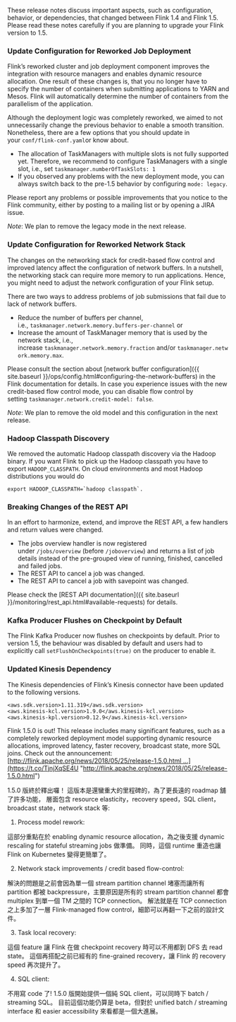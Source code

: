 These release notes discuss important aspects, such as configuration, behavior, or dependencies, that changed between Flink 1.4 and Flink 1.5\. Please read these notes carefully if you are planning to upgrade your Flink version to 1.5.

### [](https://github.com/apache/flink/blob/release-1.5/docs/release-notes/flink-1.5.md#update-configuration-for-reworked-job-deployment)Update Configuration for Reworked Job Deployment

Flink’s reworked cluster and job deployment component improves the integration with resource managers and enables dynamic resource allocation. One result of these changes is, that you no longer have to specify the number of containers when submitting applications to YARN and Mesos. Flink will automatically determine the number of containers from the parallelism of the application.

Although the deployment logic was completely reworked, we aimed to not unnecessarily change the previous behavior to enable a smooth transition. Nonetheless, there are a few options that you should update in your `conf/flink-conf.yaml`or know about.

*   The allocation of TaskManagers with multiple slots is not fully supported yet. Therefore, we recommend to configure TaskManagers with a single slot, i.e., set `taskmanager.numberOfTaskSlots: 1`
*   If you observed any problems with the new deployment mode, you can always switch back to the pre-1.5 behavior by configuring `mode: legacy`.

Please report any problems or possible improvements that you notice to the Flink community, either by posting to a mailing list or by opening a JIRA issue.

*Note*: We plan to remove the legacy mode in the next release.

### [](https://github.com/apache/flink/blob/release-1.5/docs/release-notes/flink-1.5.md#update-configuration-for-reworked-network-stack)Update Configuration for Reworked Network Stack

The changes on the networking stack for credit-based flow control and improved latency affect the configuration of network buffers. In a nutshell, the networking stack can require more memory to run applications. Hence, you might need to adjust the network configuration of your Flink setup.

There are two ways to address problems of job submissions that fail due to lack of network buffers.

*   Reduce the number of buffers per channel, i.e., `taskmanager.network.memory.buffers-per-channel` or
*   Increase the amount of TaskManager memory that is used by the network stack, i.e., increase `taskmanager.network.memory.fraction` and/or `taskmanager.network.memory.max`.

Please consult the section about [network buffer configuration]({{ site.baseurl }}/ops/config.html#configuring-the-network-buffers) in the Flink documentation for details. In case you experience issues with the new credit-based flow control mode, you can disable flow control by setting `taskmanager.network.credit-model: false`.

*Note*: We plan to remove the old model and this configuration in the next release.

### [](https://github.com/apache/flink/blob/release-1.5/docs/release-notes/flink-1.5.md#hadoop-classpath-discovery)Hadoop Classpath Discovery

We removed the automatic Hadoop classpath discovery via the Hadoop binary. If you want Flink to pick up the Hadoop classpath you have to export `HADOOP_CLASSPATH`. On cloud environments and most Hadoop distributions you would do

```text-roff
export HADOOP_CLASSPATH=`hadoop classpath`.
```

### [](https://github.com/apache/flink/blob/release-1.5/docs/release-notes/flink-1.5.md#breaking-changes-of-the-rest-api)Breaking Changes of the REST API

In an effort to harmonize, extend, and improve the REST API, a few handlers and return values were changed.

*   The jobs overview handler is now registered under `/jobs/overview` (before `/joboverview`) and returns a list of job details instead of the pre-grouped view of running, finished, cancelled and failed jobs.
*   The REST API to cancel a job was changed.
*   The REST API to cancel a job with savepoint was changed.

Please check the [REST API documentation]({{ site.baseurl }}/monitoring/rest_api.html#available-requests) for details.

### [](https://github.com/apache/flink/blob/release-1.5/docs/release-notes/flink-1.5.md#kafka-producer-flushes-on-checkpoint-by-default)Kafka Producer Flushes on Checkpoint by Default

The Flink Kafka Producer now flushes on checkpoints by default. Prior to version 1.5, the behaviour was disabled by default and users had to explicitly call `setFlushOnCheckpoints(true)` on the producer to enable it.

### [](https://github.com/apache/flink/blob/release-1.5/docs/release-notes/flink-1.5.md#updated-kinesis-dependency)Updated Kinesis Dependency

The Kinesis dependencies of Flink’s Kinesis connector have been updated to the following versions.

```text-roff
<aws.sdk.version>1.11.319</aws.sdk.version>
<aws.kinesis-kcl.version>1.9.0</aws.kinesis-kcl.version>
<aws.kinesis-kpl.version>0.12.9</aws.kinesis-kcl.version>
```


Flink 1.5.0 is out! This release includes many significant features, such as a completely reworked deployment model supporting dynamic resource allocations, improved latency, faster recovery, broadcast state, more SQL joins. Check out the announcement: [http://flink.apache.org/news/2018/05/25/release-1.5.0.html …](https://t.co/TjnjXqSE4U "http://flink.apache.org/news/2018/05/25/release-1.5.0.html")

1.5.0 版終於釋出囉！
這版本是還蠻重大的里程碑的，為了更長遠的 roadmap 舖了許多功能，
層面包含 resource elasticity，recovery speed，SQL client，broadcast state，network stack 等:

1. Process model rework:

這部分重點在於 enabling dynamic resource allocation，為之後支援 dynamic rescaling for stateful streaming jobs 做準備。
同時，這個 runtime 重造也讓 Flink on Kubernetes 變得更簡單了。

2. Network stack improvements / credit based flow-control:

解決的問題是之前會因為單一個 stream partition channel 堵塞而讓所有 partition 都被 backpressure，主要原因是所有的 stream partition channel 都會 multiplex 到單一個 TM 之間的 TCP connection。
解法就是在 TCP connection 之上多加了一層 Flink-managed flow control，細節可以再翻一下之前的設計文件。

3. Task local recovery:

這個 feature 讓 Flink 在做 checkpoint recovery 時可以不用都到 DFS 去 read state。
這個再搭配之前已經有的 fine-grained recovery，讓 Flink 的 recovery speed 再次提升了。

4. SQL client:

不用寫 code 了! 1.5.0 版開始提供一個純 SQL client，可以同時下 batch / streaming SQL。
目前這個功能仍算是 beta，但對於 unified batch / streaming interface 和 easier accessibility 來看都是一個大進展。